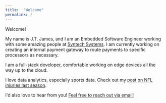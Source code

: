 ```yaml
---
title:  "Welcome"
permalink: /
---
```



Welcome!

My name is J.T. James, and I am an Embedded Software Engineer working with some amazing people at [Syntech Systems](https://www.myfuelmaster.com/). I am currently working on creating an internal payment gateway to route payments to specific processors as necessary.

I am a full-stack developer, comfortable working on edge devices all the way up to the cloud. 

I love data analytics, especially sports data. Check out my [post on NFL injuries last season](https://joeltjames.github.io/nflInjury.html).

I'd also love to hear from you! [Feel free to reach out via email!](mailto:joeltjames.com)